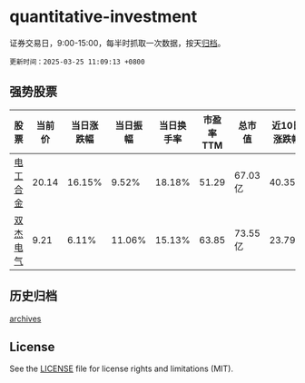 # quantitative-investment

证券交易日，9:00-15:00，每半时抓取一次数据，按天[归档](archives)。

`更新时间：2025-03-25 11:09:13 +0800`

## 强势股票

|股票|当前价|当日涨跌幅|当日振幅|当日换手率|市盈率TTM|总市值|近10日涨跌幅|
|----|----|----|----|----|----|----|----|
|[电工合金](https://xueqiu.com/S/SZ300697)|20.14|16.15%|9.52%|18.18%|51.29|67.03亿|40.35%|
|[双杰电气](https://xueqiu.com/S/SZ300444)|9.21|6.11%|11.06%|15.13%|63.85|73.55亿|23.79%|

## 历史归档

[archives](archives)

## License

See the [LICENSE](LICENSE) file for license rights and limitations (MIT).